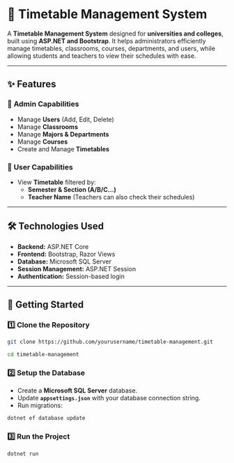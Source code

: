 # 🏫 Timetable Management System

A **Timetable Management System** designed for **universities and colleges**, built using **ASP.NET and Bootstrap**. It helps administrators efficiently manage timetables, classrooms, courses, departments, and users, while allowing students and teachers to view their schedules with ease.

---

## ✨ Features

### 🔹 **Admin Capabilities**  
- Manage **Users** (Add, Edit, Delete)  
- Manage **Classrooms**  
- Manage **Majors & Departments**  
- Manage **Courses**  
- Create and Manage **Timetables**  

### 🔹 **User Capabilities**  
- View **Timetable** filtered by:  
  - **Semester & Section (A/B/C...)**  
  - **Teacher Name** (Teachers can also check their schedules)  

---

## 🛠 **Technologies Used**
- **Backend:** ASP.NET Core  
- **Frontend:** Bootstrap, Razor Views  
- **Database:** Microsoft SQL Server  
- **Session Management:** ASP.NET Session  
- **Authentication:** Session-based login  

---

## 🚀 **Getting Started**

### 1️⃣ **Clone the Repository**
```sh
git clone https://github.com/yourusername/timetable-management.git
```
```sh
cd timetable-management
```

### 2️⃣ **Setup the Database**
- Create a **Microsoft SQL Server** database.
- Update **`appsettings.json`** with your database connection string.
- Run migrations:
```sh
dotnet ef database update
```

### 3️⃣ **Run the Project**
```sh
dotnet run
```

